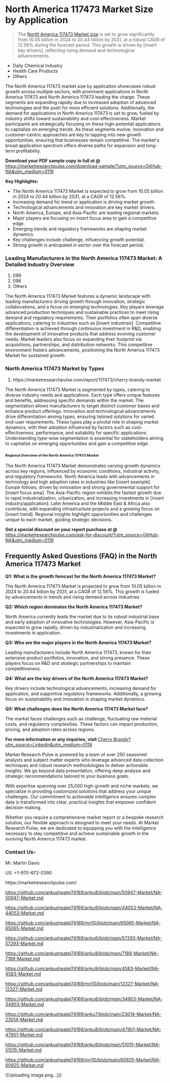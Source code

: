 <h1>North America 117473 Market&nbsp;Size by Application</h1><blockquote><p>The <a href="https://marketresearchpulse.com/download-sample/?utm_source=GitHub-NA&amp;utm_medium=0119">North America 117473 Market size</a> is set to grow significantly from 10.05 billion in 2024 to 20.44 billion by 2031, at a robust CAGR of 12.56% during the forecast period. This growth is driven by [insert key drivers], reflecting rising demand and technological advancements.</p></blockquote><ul><li>Daily Chemical Industry<li> Health Care Products<li> Others</li></ul><p>The North America 117473 market size by application showcases robust growth across multiple sectors, with prominent applications in North America 117473 and North America 117473 leading the charge. These segments are expanding rapidly due to increased adoption of advanced technologies and the push for more efficient solutions. Additionally, the demand for applications in North America 117473 is set to grow, fueled by industry shifts toward sustainability and cost-effectiveness. Market participants are strategically focusing on these high-potential applications to capitalize on emerging trends. As these segments evolve, innovation and customer-centric approaches are key to tapping into new growth opportunities, ensuring that businesses remain competitive. The market's broad application spectrum offers diverse paths for expansion and long-term profitability.</p><p><strong>Download your PDF sample copy in full at @ </strong><a href="https://marketresearchpulse.com/download-sample/?utm_source=GitHub-NA&amp;utm_medium=0119">https://marketresearchpulse.com/download-sample/?utm_source=GitHub-NA&amp;utm_medium=0119</a></p><p><strong>Key Highlights: </strong></p><ul><li>The North America 117473 Market is expected to grow from 10.05 billion in 2024 to 20.44 billion by 2031, at a CAGR of 12.56%.</li><li>Increasing demand for trend or application is driving market growth.</li><li>Technological advancements and innovation are key market drivers.</li><li>North America, Europe, and Asia-Pacific are leading regional markets.</li><li>Major players are focusing on insert focus area to gain a competitive edge.</li><li>Emerging trends and regulatory frameworks are shaping market dynamics.</li><li>Key challenges include challenge, influencing growth potential.</li><li>Strong growth is anticipated in sector over the forecast period.</li></ul><h3>Leading Manufacturers in the North America 117473 Market: A Detailed Industry Overview</h3><ol><li>099<li> 098<li> Others</li></ol><div class="flex max-w-full flex-col flex-grow"><div class="min-h-8 text-message flex w-full flex-col items-end gap-2 whitespace-normal break-words [.text-message+&amp;]:mt-5" dir="auto" data-message-author-role="assistant" data-message-id="fd8432e4-4910-450d-b182-61b7bfb0a01f" data-message-model-slug="gpt-4o"><div class="flex w-full flex-col gap-1 empty:hidden first:pt-[3px]"><div class="markdown prose w-full break-words dark:prose-invert light"><p>The North America 117473 Market features a dynamic landscape with leading manufacturers driving growth through innovation, strategic collaborations, and a focus on emerging technologies. Key players leverage advanced production techniques and sustainable practices to meet rising demand and regulatory requirements. Their portfolios often span diverse applications, catering to industries such as [insert industries]. Competitive differentiation is achieved through continuous investment in R&amp;D, enabling the development of innovative products that address evolving customer needs. Market leaders also focus on expanding their footprint via acquisitions, partnerships, and distribution networks. This competitive environment fosters advancements, positioning the North America 117473 Market for sustained growth.</p></div></div></div></div><h3>North America 117473 Market by Types</h3><ol><li>https://marketresearchpulse.com/report/117473/cherry-brandy-market</li></ol><div class="flex max-w-full flex-col flex-grow"><div class="min-h-8 text-message flex w-full flex-col items-end gap-2 whitespace-normal break-words [.text-message+&amp;]:mt-5" dir="auto" data-message-author-role="assistant" data-message-id="084470be-0bb7-4664-bddf-5156b4f41249" data-message-model-slug="gpt-4o-mini"><div class="flex w-full flex-col gap-1 empty:hidden first:pt-[3px]"><div class="markdown prose w-full break-words dark:prose-invert light"><p>The North America 117473 Market is segmented by types, catering to diverse industry needs and applications. Each type offers unique features and benefits, addressing specific demands within the market. The segmentation allows manufacturers to target distinct customer bases and enhance product offerings. Innovation and technological advancements drive differentiation among types, ensuring tailored solutions for varied end-user requirements. These types play a pivotal role in shaping market dynamics, with their adoption influenced by factors such as cost-effectiveness, performance, and suitability for specific applications. Understanding type-wise segmentation is essential for stakeholders aiming to capitalize on emerging opportunities and gain a competitive edge.</p></div></div></div></div><h3><span style="font-size: 11px;">Regional Overview of the North America 117473 Market</span></h3><div class="flex max-w-full flex-col flex-grow"><div class="min-h-8 text-message flex w-full flex-col items-end gap-2 whitespace-normal break-words [.text-message+&amp;]:mt-5" dir="auto" data-message-author-role="assistant" data-message-id="e9038762-ce64-4e30-91c9-9bd413514231" data-message-model-slug="gpt-4o-mini"><div class="flex w-full flex-col gap-1 empty:hidden first:pt-[3px]"><div class="markdown prose w-full break-words dark:prose-invert light"><p>The North America 117473 Market demonstrates varying growth dynamics across key regions, influenced by economic conditions, industrial activity, and regulatory frameworks. North America leads with advancements in technology and high adoption rates in industries like [insert example]. Europe follows, driven by innovation and strong governmental support for [insert focus area]. The Asia-Pacific region exhibits the fastest growth due to rapid industrialization, urbanization, and increasing investments in [insert industry/application]. Latin America and the Middle East &amp; Africa also contribute, with expanding infrastructure projects and a growing focus on [insert trend]. Regional insights highlight opportunities and challenges unique to each market, guiding strategic decisions.</p></div></div></div></div><p><strong>Get a special discount on your report purchase at @ </strong><a href="https://marketresearchpulse.com/ask-for-discount/?utm_source=GitHub-NA&amp;utm_medium=0119">https://marketresearchpulse.com/ask-for-discount/?utm_source=GitHub-NA&amp;utm_medium=0119</a></p><h2>Frequently Asked Questions (FAQ) in the North America 117473 Market</h2><p><strong>Q1: What is the growth forecast for the North America 117473 Market?</strong></p><p>The North America 117473 Market is projected to grow from 10.05 billion in 2024 to 20.44 billion by 2031, at a CAGR of 12.56%. This growth is fueled by advancements in trends and rising demand across industries.</p><p><strong>Q2: Which region dominates the North America 117473 Market?</strong></p><p>North America currently leads the market due to its robust industrial base and early adoption of innovative technologies. However, Asia-Pacific is expected to grow rapidly, driven by industrialization and increasing investments in application.</p><p><strong>Q3: Who are the major players in the North America 117473 Market?</strong></p><p>Leading manufacturers include North America 117473, known for their extensive product portfolios, innovation, and strong presence. These players focus on R&amp;D and strategic partnerships to maintain competitiveness.</p><p><strong>Q4: What are the key drivers of the North America 117473 Market?</strong></p><p>Key drivers include technological advancements, increasing demand for application, and supportive regulatory frameworks. Additionally, a growing focus on sustainability and innovation is shaping market dynamics.</p><p><strong>Q5: What challenges does the North America 117473 Market face?</strong></p><p>The market faces challenges such as challenge, fluctuating raw material costs, and regulatory complexities. These factors can impact production, pricing, and adoption rates across regions.</p><p><strong>For more information or any inquiries, visit&nbsp;</strong><a href="Cherry Brandy?utm_source=Linkedin&utm_medium=0119">Cherry Brandy?utm_source=Linkedin&utm_medium=0119</a></p><p>Market Research Pulse is powered by a team of over 250 seasoned analysts and subject matter experts who leverage advanced data collection techniques and robust research methodologies to deliver actionable insights. We go beyond data presentation, offering deep analysis and strategic recommendations tailored to your business goals.</p><p>With expertise spanning over 25,000 high-growth and niche markets, we specialize in providing customized solutions that address your unique challenges. Our commitment to actionable intelligence ensures complex data is transformed into clear, practical insights that empower confident decision-making.</p><p>Whether you require a comprehensive market report or a bespoke research solution, our flexible approach is designed to meet your needs. At Market Research Pulse, we are dedicated to equipping you with the intelligence necessary to stay competitive and achieve sustainable growth in the evolving North America 117473 market.</p><h3><strong>Contact Us-</strong></h3><p>Mr. Martin Davis</p><p>US: +1-970-672-0390</p><p>https://marketresearchpulse.com/</p><p><a href="https://github.com/ankushpatel74169/anku8/blob/main/50947-Market/NA-50947-Market.md">https://github.com/ankushpatel74169/anku8/blob/main/50947-Market/NA-50947-Market.md</a></p><p><a href="https://github.com/ankushpatel74169/anku9/blob/main/44053-Market/NA-44053-Market.md">https://github.com/ankushpatel74169/anku9/blob/main/44053-Market/NA-44053-Market.md</a></p><p><a href="https://github.com/ankushpatel74169/mri10/blob/main/65065-Market/NA-65065-Market.md">https://github.com/ankushpatel74169/mri10/blob/main/65065-Market/NA-65065-Market.md</a></p><p><a href="https://github.com/ankushpatel74169/anku6/blob/main/57293-Market/NA-57293-Market.md">https://github.com/ankushpatel74169/anku6/blob/main/57293-Market/NA-57293-Market.md</a></p><p><a href="https://github.com/ankushpatel74169/anku8/blob/main/7188-Market/NA-7188-Market.md">https://github.com/ankushpatel74169/anku8/blob/main/7188-Market/NA-7188-Market.md</a></p><p><a href="https://github.com/ankushpatel74169/anku9/blob/main/4583-Market/NA-4583-Market.md">https://github.com/ankushpatel74169/anku9/blob/main/4583-Market/NA-4583-Market.md</a></p><p><a href="https://github.com/ankushpatel74169/mri10/blob/main/12327-Market/NA-12327-Market.md">https://github.com/ankushpatel74169/mri10/blob/main/12327-Market/NA-12327-Market.md</a></p><p><a href="https://github.com/ankushpatel74169/anku6/blob/main/34903-Market/NA-34903-Market.md">https://github.com/ankushpatel74169/anku6/blob/main/34903-Market/NA-34903-Market.md</a></p><p><a href="https://github.com/ankushpatel74169/anku7/blob/main/23014-Market/NA-23014-Market.md">https://github.com/ankushpatel74169/anku7/blob/main/23014-Market/NA-23014-Market.md</a></p><p><a href="https://github.com/ankushpatel74169/anku8/blob/main/47901-Market/NA-47901-Market.md">https://github.com/ankushpatel74169/anku8/blob/main/47901-Market/NA-47901-Market.md</a></p><p><a href="https://github.com/ankushpatel74169/anku9/blob/main/51015-Market/NA-51015-Market.md">https://github.com/ankushpatel74169/anku9/blob/main/51015-Market/NA-51015-Market.md</a></p><p><a href="https://github.com/ankushpatel74169/mri10/blob/main/60925-Market/NA-60925-Market.md">https://github.com/ankushpatel74169/mri10/blob/main/60925-Market/NA-60925-Market.md</a></p>
![Uploading image.png…]()
